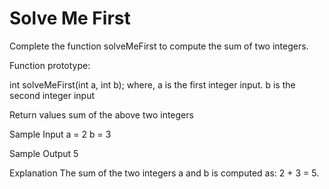 # Solve Me First

Complete the function solveMeFirst to compute the sum of two integers.

Function prototype:

int solveMeFirst(int a, int b);
where,
a is the first integer input.
b is the second integer input

Return values
sum of the above two integers

Sample Input
a = 2
b = 3

Sample Output
5

Explanation
The sum of the two integers a and b is computed as: 2 + 3 = 5.

